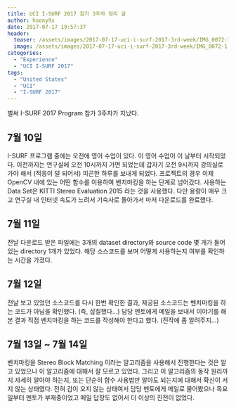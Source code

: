 ```yaml
---
title: UCI I-SURF 2017 참가 3주차 정리 글
author: hoony9x
date: 2017-07-17 19:57:37
header:
  teaser: /assets/images/2017-07-17-uci-i-surf-2017-3rd-week/IMG_0072-1.jpg
  image: /assets/images/2017-07-17-uci-i-surf-2017-3rd-week/IMG_0072-1.jpg
categories:
  - "Experience"
  - "UCI I-SURF 2017"
tags:
  - "United States"
  - "UCI"
  - "I-SURF 2017"
---
```


벌써 I-SURF 2017 Program 참가 3주차가 지났다.

<!-- more -->

## 7월 10일

I-SURF 프로그램 중에는 오전에 영어 수업이 있다. 이 영어 수업이 이 날부터 시작되었다. 이전까지는 연구실에 오전 10시까지 가면 되었는데 갑자기 오전 9시까지 강의실로 가야 해서 (적응이 덜 되어서) 피곤한 하루를 보내게 되었다. 프로젝트의 경우 이제 OpenCV 내에 있는 어떤 함수를 이용하여 벤치마킹을 하는 단계로 넘어갔다. 사용하는 Data Set은 KITTI Stereo Evaluation 2015 라는 것을 사용했다. 다만 용량이 매우 크고 연구실 내 인터넷 속도가 느려서 기숙사로 돌아가서 마저 다운로드를 완료했다.

## 7월 11일

전날 다운로드 받은 파일에는 3개의 dataset directory와 source code 몇 개가 들어있는 directory 1개가 있었다. 해당 소스코드를 보며 어떻게 사용하는지 여부를 확인하는 시간을 가졌다.

## 7월 12일

전날 보고 있었던 소스코드를 다시 한번 확인한 결과, 제공된 소스코드는 벤치마킹을 하는 코드가 아님을 확인했다. (즉, 삽질했다…) 담당 멘토에게 메일을 보내서 이야기를 해 본 결과 직접 벤치마킹을 하는 코드를 작성해야 한다고 했다. (진작에 좀 알려주지…)

## 7월 13일 ~ 7월 14일

벤치마킹을 Stereo Block Matching 이라는 알고리즘을 사용해서 진행한다는 것은 알고 있었으나 이 알고리즘에 대해서 잘 모르고 있었다. 그리고 이 알고리즘의 동작 원리까지 자세히 알아야 하는지, 또는 단순히 함수 사용법만 알아도 되는지에 대해서 확신이 서지 않는 상태였다. 전혀 감이 오지 않는 상태여서 담당 멘토에게 메일로 물어봤으나 목요일부터 멘토가 부재중이었고 메일 답장도 없어서 더 이상의 진전이 없었다.
